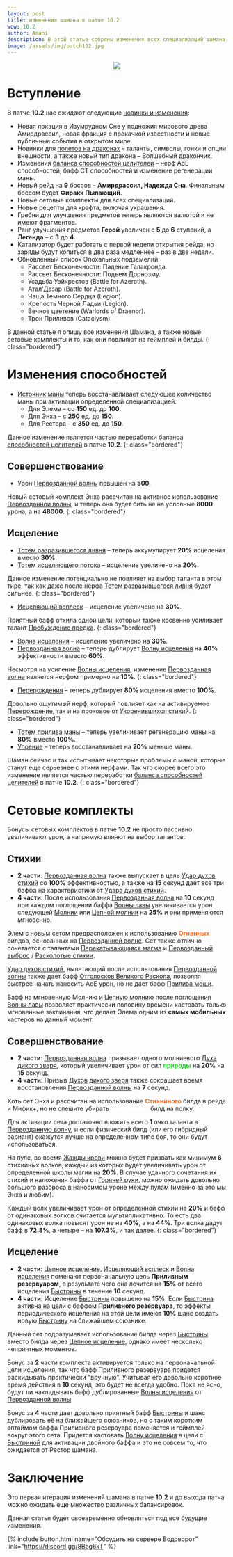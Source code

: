 ```yaml
---    
layout: post
title: изменения шамана в патче 10.2
wow: 10.2
author: Amani
description: В этой статье собраны изменения всех специализаций шамана в патче 10.2. 
image: /assets/img/patch102.jpg
---
```


<p align="center">
<img src="/assets/img/patch102.jpg"> 
</p>

# Вступление

В патче **10.2** нас ожидают следующие [новинки и изменения](https://www.noob-club.ru/index.php?topic=87274.0):

* Новая локация в Изумрудном Сне у подножия мирового древа Амирдрассил, новая фракция с прокачкой известности и новые публичные события в открытом мире.
* Новинки для [полетов на драконах](https://www.noob-club.ru/index.php?topic=87263.0) – таланты, символы, гонки и опции внешности, а также новый тип дракона – Волшебный дракончик.
* Изменения [баланса способностей целителей](https://us.forums.blizzard.com/en/wow/t/healing-throughput-and-mana-generation-in-guardians-of-the-dream/1666444) – нерф АоЕ способностей, бафф СТ способностей и изменение регенерации маны.
* Новый рейд на **9** боссов – **Амирдрассил, Надежда Сна**. Финальным боссом будет **Фиракк Пылающий**.
* Новые сетовые комплекты для всех специализаций.
* Новые рецепты для крафта, включая украшения.
* Гребни для улучшения предметов теперь являются валютой и не имеют фрагментов.
* Ранг улучшения предметов **Герой** увеличен с **5** до **6** ступений, а **Легенда** – с **3** до **4**.
* Катализатор будет работать с первой недели открытия рейда, но заряды будут копиться в два раза медленнее – раз в две недели.
* Обновленный список Эпохальных подземелий:
  * Рассвет Бесконечности: Падение Галакронда.
  * Рассвет Бесконечности: Подъем Дорнозму.
  * Усадьба Уэйкрестов (Battle for Azeroth).
  * Атал'Дазар (Battle for Azeroth).
  * Чаща Темного Сердца (Legion).
  * Крепость Черной Ладьи (Legion).
  * Вечное цветение (Warlords of Draenor).
  * Трон Приливов (Cataclysm).

В данной статье я опишу все изменения Шамана, а также новые сетовые комплекты и то, как они повлияют на геймплей и билды.
{: class="bordered"}

 <!--more-->

# Изменения способностей

* [Источник маны](https://www.wowhead.com/ru/spell=381930) теперь восстанавливает следующее количество маны при активации определенной специализацией:
  * Для Элема – со **150** ед. до **100**.
  * Для Энха – с **250** ед. до **150**.
  * Для Рестора – с **350** ед. до **150**.

Данное изменение является частью переработки [баланса способностей целителей](https://us.forums.blizzard.com/en/wow/t/healing-throughput-and-mana-generation-in-guardians-of-the-dream/1666444) в патче **10.2**.
{: class="bordered"}

## Совершенствование

* Урон [Первозданной волны](https://www.wowhead.com/ru/spell=375982) повышен на **500**.

Новый сетовый комплект Энха рассчитан на активное использование [Первозданной волны](https://www.wowhead.com/ru/spell=375982), и теперь она будет бить не на условные **8000** урона, а на **48000**.
{: class="bordered"}

## Исцеление

* [Тотем разразившегося ливня](https://ru.wowhead.com/spell=157153) – теперь аккумулирует **20%** исцеления вместо **30%**.
* [Тотем исцеляющего потока](https://ru.wowhead.com/spell=5394) – исцеление увеличено на **20%**.

Данное изменение потенциально не повлияет на выбор таланта в этом тире, так как даже после нерфа [Тотем разразившегося ливня](https://ru.wowhead.com/spell=157153) будет сильнее.
{: class="bordered"}

* [Исцеляющий всплеск](https://ru.wowhead.com/spell=8004) – исцеление увеличено на **30%**.

Приятный бафф отхила одной цели, который также косвенно усиливает талант [Пробуждение предка](https://www.wowhead.com/ru/spell=382309). 
{: class="bordered"}

* [Волна исцеления](https://ru.wowhead.com/spell=77472) – исцеление увеличено на **30%**.
* [Первозданная волна](https://www.wowhead.com/ru/spell=375982) – теперь дублирует [Волну исцеления](https://ru.wowhead.com/spell=77472) на **40%** эффективности вместо **60%**.

Несмотря на усиление [Волны исцеления](https://ru.wowhead.com/spell=77472), изменение [Первозданная волна](https://www.wowhead.com/ru/spell=375982) является нерфом примерно на **10%**.
{: class="bordered"}


* [Перерождения](https://www.wowhead.com/ru/spell=114052) – теперь дублирует **80%** исцеления вместо **100%**.

Довольно ощутимый нерф, который повлияет как на активируемое [Перерождение](https://www.wowhead.com/ru/spell=114052), так и на проковое от [Укоренившихся стихий](https://www.wowhead.com/ru/spell=378270).
{: class="bordered"}


* [Тотем прилива маны](https://ru.wowhead.com/spell=16191) – теперь увеличивает регенерацию маны на **80%** вместо **100%**.
* [Упоение](https://ru.wowhead.com/spell=16196) – теперь восстанавливает на **20%** меньше маны.

Шаман сейчас и так испытывает некоторые проблемы с маной, которые станут еще серьезнее с этими нерфами. Так что скорее всего это изменение является частью переработки [баланса способностей целителей](https://us.forums.blizzard.com/en/wow/t/healing-throughput-and-mana-generation-in-guardians-of-the-dream/1666444) в патче **10.2**.
{: class="bordered"}



# Сетовые комплекты

Бонусы сетовых комплектов в патче **10.2** не просто пассивно увеличивают урон, а напрямую влияют на выбор талантов.

## Стихии

* **2 части**: [Первозданная волна](https://www.wowhead.com/ru/spell=375982) также выпускает в цель [Удар духов стихий](https://www.wowhead.com/ru/spell=117014) со **100%** эффективностью, а также на **15** секунд дает все три баффа на характеристики от [Удара духов стихий](https://www.wowhead.com/ru/spell=117014).
* **4 части**: После использования [Первозданная волна](https://www.wowhead.com/ru/spell=375982) на **10** секунд при каждом поглощении баффа [Волны лавы](https://www.wowhead.com/ru/spell=77756/) увеличивается урон следующей [Молнии](https://ru.wowhead.com/spell=188196) или [Цепной молнии](https://ru.wowhead.com/spell=188443) на **25%** и они применяются мгновенно.

Элем с новым сетом предрасположен к использованию <span style="color:#f16f25;font-size:1em;">**Огненных**</span> билдов, основанных на [Первозданной волне](https://www.wowhead.com/ru/spell=375982). Сет также отлично сочетается с талантами [Перекатывающаяся магма](https://www.wowhead.com/ru/spell=386443) и [Первозданный выброс](https://www.wowhead.com/ru/spell=386474) / [Расколотые стихии](https://www.wowhead.com/ru/spell=382042/).

[Удар духов стихий](https://www.wowhead.com/ru/spell=117014), вылетающий после использования [Первозданной волны](https://www.wowhead.com/ru/spell=375982) также дает бафф [Отголосков Великого Раскола](https://www.wowhead.com/ru/spell=384087), позволяя быстрее начать наносить АоЕ урон, но не дает бафф [Прилива мощи](https://www.wowhead.com/ru/spell=262303).

Бафф на мгновенную [Молнию](https://ru.wowhead.com/spell=188196) и [Цепную молнию](https://ru.wowhead.com/spell=188443) после поглощения [Волны лавы](https://www.wowhead.com/ru/spell=77756/) позволяет практически половину времени кастовать только мгновенные заклинания, что делает Элема одним из **самых мобильных** кастеров на данный момент.


## Совершенствование

* **2 части**: [Первозданная волна](https://www.wowhead.com/ru/spell=375982) призывает одного молниевого [Духа дикого зверя](https://ru.wowhead.com/spell=51533), который увеличивает урон от сил <span style="color:#26d22b;font-size:1em;">**природы**</span> на **20%** на **15** секунд.
* **4 части**: Призыв [Духов дикого зверя](https://ru.wowhead.com/spell=51533) также сокращает время восстановления [Первозданной волны](https://www.wowhead.com/ru/spell=375982) на **7** секунд.

Хоть сет Энха и рассчитан на использование <span style="color:#f16f25;font-size:1em;">**Cтихийного**</span> билда в рейде и Мифик+, но не спешите убирать <span style="color:#FFFFFF;font-size:1em;">**Физический**</span> билд на полку.

Для активации сета достаточно вложить всего **1** очко таланта в [Первозданную волну](https://www.wowhead.com/ru/spell=375982), и если физический билд (или его гибридный вариант) окажутся лучше на определенном типе боя, то они будут использоваться.

На пуле, во время [Жажды крови](https://ru.wowhead.com/spell=2825) можно будет призвать как минимум **6** стихийных волков, каждый из которых будет увеличивать урон от определенной школы магии на **20%**. В случае удачного сочетания их стихий и наложения баффа от [Горячей руки](https://www.wowhead.com/ru/spell=201900/), можно ожидать довольно большого разброса в наносимом уроне между пулам (именно за это мы Энха и любим).

Каждый волк увеличивает урон от определенной стихии на **20%** и бафф от одинаковых волков считается мультипликативно. То есть два одинаковых волка повысят урон не на **40%**, а на **44%**. Три волка дадут бафф в **72.8%**, а четыре – на **107.3%**, и так далее.
{: class="bordered"}


## Исцеление


* **2 части**: [Цепное исцеление](https://ru.wowhead.com/spell=1064), [Исцеляющий всплеск](https://ru.wowhead.com/spell=8004) и [Волна исцеления](https://ru.wowhead.com/spell=77472) помечают первоначальную цель **Приливным резервуаром**, в результате чего она лечится на **15%** от всего исцеления [Быстрины](https://ru.wowhead.com/spell=61295) в течение **10** секунд.
* **4 части**: Исцеление [Быстрины](https://ru.wowhead.com/spell=61295) повышено на **15%**. Если [Быстрина](https://ru.wowhead.com/spell=61295) активна на цели с баффом **Приливного резервуара**, то эффекты периодического исцеления на этой цели имеют **10%** шанс создать новую [Быстрину](https://ru.wowhead.com/spell=61295) на ближайшем союзнике.

Данный сет подразумевает использование билда через [Быстрины](https://ru.wowhead.com/spell=61295) вместо билда через [Цепное исцеление](https://ru.wowhead.com/spell=1064), однако имеет несколько неприятных моментов.

Бонус за **2** части комплекта активируется только на первоначальной цели исцеления, так что бафф Приливного резервуара придется раскидывать практически "вручную". Учитывая его довольно короткое время действия в **10** секунд, это будет не всегда удобно. Пока не ясно, будут ли накладывать бафф дублированные [Волны исцеления](https://ru.wowhead.com/spell=77472) от [Первозданной волны](https://www.wowhead.com/ru/spell=375982)

Бонус за **4** части дает довольно приятный бафф [Быстрины](https://ru.wowhead.com/spell=61295) и шанс дублировать её на ближайшего союзников, но с таким коротким аптаймом баффа Приливного резервуара поменяется и геймплей вокруг этого сета. Придется кастовать [Волну исцеления](https://ru.wowhead.com/spell=77472) в цели с [Быстриной](https://ru.wowhead.com/spell=61295) для активации двойного баффа и это не совсем то, что ожидается от Рестор шамана.

# Заключение

Это первая итерация изменений шамана в патче **10.2** и до выхода патча можно ожидать еще множество различных балансировок.

Данная статья будет своевременно обновляться под все будущие изменения.


<p></p>

{% include button.html name="Обсудить на сервере Водоворот" link="https://discord.gg/8Bag6kT" %}  

<p></p>

